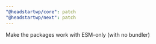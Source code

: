 ```yaml
---
"@headstartwp/core": patch
"@headstartwp/next": patch
---
```


Make the packages work with ESM-only (with no bundler)
